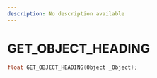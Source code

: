 ```yaml
---
description: No description available 
---
```


# GET_OBJECT_HEADING

```cpp
float GET_OBJECT_HEADING(Object _Object);
```